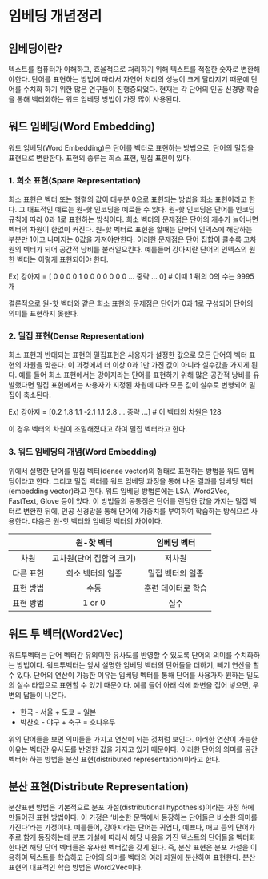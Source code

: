 # 임베딩 개념정리

## 임베딩이란?

텍스트를 컴퓨터가 이해하고, 효율적으로 처리하기 위해 텍스트를 적절한 숫자로 변환해야한다. 단어를 표현하는 방법에 따라서 자연어 처리의 성능이 크게 달라지기 때문에 단어를 수치화 하기 위한 많은 연구들이 진행중되었다. 현재는 각 단어의 인공 신경망 학습을 통해 벡터화하는 워드 임베딩 방법이 가장 많이 사용된다.

## 워드 임베딩(Word Embedding)

 워드 임베딩(Word Embedding)은 단어를 벡터로 표현하는 방법으로, 단어의 밀집을 표현으로 변환한다. 표현의 종류는 희소 표현, 밀집 표현이 있다.
 
### 1. 희소 표현(Spare Representation)

 희소 표현은 벡터 또는 행렬의 값이 대부분 0으로 표현되는 방법을 희소 표현이라고 한다. 그 대표적인 예로는 원-핫 인코딩을 예로들 수 있다. 원-핫 인코딩은 단어를 인코딩 규칙에 따라 0과 1로 표현하는 방식이다.
 희소 벡터의 문제점은 단어의 개수가 늘어나면 벡터의 차원이 한없이 커진다. 원-핫 벡터로 표현을 할때는 단어의 인덱스에 해당하는 부분만 1이고 나머지는 0값을 가져야만한다. 이러한 문제점은 단어 집합이 클수록 고차원의 벡터가 되어 공간적 낭비를 불러일으킨다. 예를들어 강아지란 단어의 인덱스의 원한 벡터는 이렇게 표현되어야 한다.

Ex) 강아지 = [ 0 0 0 0 1 0 0 0 0 0 0 0 ... 중략 ... 0] # 이때 1 뒤의 0의 수는 9995개

결론적으로 원-핫 벡터와 같은 희소 표현의 문제점은 단어가 0과 1로 구성되어 단어의 의미를 표현하지 못한다.

### 2. 밀집 표현(Dense Representation)

 희소 표현과 반대되는 표현의 밀집표현은 사용자가 설정한 값으로 모든 단어의 벡터 표현의 차원을 맞춘다. 이 과정에서 더 이상 0과 1만 가진 값이 아니라 실수값을 가지게 된다. 예를 들어 희소 표현에서는 강아지라는 단어를 표현하기 위해 많은 공간적 낭비를 유발했다면 밀집 표현에서는 사용자가 지정된 차원에 따라 모든 값이 실수로 변형되어 밀집이 축소된다.

Ex) 강아지 = [0.2 1.8 1.1 -2.1 1.1 2.8 ... 중략 ...] # 이 벡터의 차원은 128

이 경우 벡터의 차원이 조밀해졌다고 하여 밀집 벡터라고 한다.

### 3. 워드 임베딩의 개념(Word Embedding)


 위에서 설명한 단어를 밀집 벡터(dense vector)의 형태로 표현하는 방법을 워드 임베딩이라고 한다. 그리고 밀집 벡터를 워드 임베딩 과정을 통해 나온 결과를 임베딩 벡터(embedding vector)라고 한다. 
 워드 임베딩 방법론에는 LSA, Word2Vec, FastText, Glove 등이 있다. 이 방법들의 공통점은 단어를 랜덤한 값을 가지는 밀집 벡터로 변환한 뒤에, 인공 신경망을 통해 단어에 가중치를 부여하여 학습하는 방식으로 사용한다. 다음은 원-핫 벡터와 임베딩 벡터의 차이이다.

||원-핫 벡터|임베딩 벡터|
|:---:|:-----:|:-----:|
|차원|고차원(단어 집합의 크기)|저차원|
|다른 표현|희소 벡터의 일종|밀집 벡터의 일종|
|표현 방법|수동|훈련 데이터로 학습|
|표현 방법|1 or 0|실수|


## 워드 투 벡터(Word2Vec)

 워드투벡터는 단어 벡터간 유의미한 유사도를 반영할 수 있도록 단어의 의미를 수치화하는 방법이다. 워드투벡터는 앞서 설명한 임베딩 벡터의 단어들을 더하기, 빼기 연산을 할 수 있다. 단어의 연산이 가능한 이유는 임베딩 벡터를 통해 단어를 사용가자 원하는 밀도의 실수 타입으로 표현할 수 있기 때문이다. 예를 들어 아래 식에 좌변을 집어 넣으면, 우변의 답들이 나온다.
 
- 한국 - 서울 + 도쿄 = 일본
- 박찬호 - 야구 + 축구 = 호나우두

 위의 단어들을 보면 의미들을 가지고 연산이 되는 것처럼 보인다. 이러한 연산이 가능한 이유는 벡터간 유사도를 반영한 값을 가지고 있기 때문이다. 이러한 단어의 의미를 공간 벡터화 하는 방법을 분산 표현(distributed representation)이라고 한다.
 
## 분산 표현(Distribute Representation)

 분산표현 방법은 기본적으로 분포 가설(distributional hypothesis)이라는 가정 하에 만들어진 표현 방법이다. 이 가정은 ‘비슷한 문맥에서 등장하는 단어들은 비슷한 의미를 가진다’라는 가정이다. 예를들어, 강아지라는 단어는 귀엽다, 예쁘다, 애교 등의 단어가 주로 함게 등장하는데 분포 가설에 따라서 해당 내용을 가진 텍스트의 단어들을 벡터화한다면 해당 단어 벡터들은 유사한 벡터값을 갖게 된다. 즉, 분산 표현은 분포 가설을 이용하여 텍스트를 학습하고 단어의 의미를 벡터의 여러 차원에 분산하여 표현한다. 분산 표현의 대표적인 학습 방법은 Word2Vec이다. 
